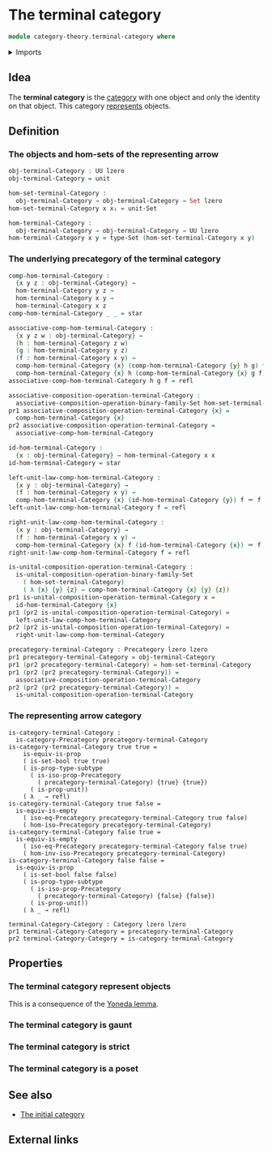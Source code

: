 # The terminal category

```agda
module category-theory.terminal-category where
```

<details><summary>Imports</summary>

```agda
open import category-theory.categories
open import category-theory.composition-operations-on-binary-families-of-sets
open import category-theory.isomorphisms-in-precategories
open import category-theory.precategories

open import foundation.dependent-pair-types
open import foundation.empty-types
open import foundation.identity-types
open import foundation.propositions
open import foundation.unit-type
open import foundation.sets
open import foundation.subtypes
open import foundation.unit-type
open import foundation.universe-levels
```

</details>

## Idea

The **terminal category** is the [category](category-theory.categories.md) with
one object and only the identity on that object. This category
[represents](category-theory.representable-functors-categories.md) objects.

## Definition

### The objects and hom-sets of the representing arrow

```agda
obj-terminal-Category : UU lzero
obj-terminal-Category = unit

hom-set-terminal-Category :
  obj-terminal-Category → obj-terminal-Category → Set lzero
hom-set-terminal-Category x x₁ = unit-Set

hom-terminal-Category :
  obj-terminal-Category → obj-terminal-Category → UU lzero
hom-terminal-Category x y = type-Set (hom-set-terminal-Category x y)
```

### The underlying precategory of the terminal category

```agda
comp-hom-terminal-Category :
  {x y z : obj-terminal-Category} →
  hom-terminal-Category y z →
  hom-terminal-Category x y →
  hom-terminal-Category x z
comp-hom-terminal-Category _ _ = star

associative-comp-hom-terminal-Category :
  {x y z w : obj-terminal-Category} →
  (h : hom-terminal-Category z w)
  (g : hom-terminal-Category y z)
  (f : hom-terminal-Category x y) →
  comp-hom-terminal-Category {x} (comp-hom-terminal-Category {y} h g) f ＝
  comp-hom-terminal-Category {x} h (comp-hom-terminal-Category {x} g f)
associative-comp-hom-terminal-Category h g f = refl

associative-composition-operation-terminal-Category :
  associative-composition-operation-binary-family-Set hom-set-terminal-Category
pr1 associative-composition-operation-terminal-Category {x} =
  comp-hom-terminal-Category {x}
pr2 associative-composition-operation-terminal-Category =
  associative-comp-hom-terminal-Category

id-hom-terminal-Category :
  {x : obj-terminal-Category} → hom-terminal-Category x x
id-hom-terminal-Category = star

left-unit-law-comp-hom-terminal-Category :
  {x y : obj-terminal-Category} →
  (f : hom-terminal-Category x y) →
  comp-hom-terminal-Category {x} (id-hom-terminal-Category {y}) f ＝ f
left-unit-law-comp-hom-terminal-Category f = refl

right-unit-law-comp-hom-terminal-Category :
  {x y : obj-terminal-Category} →
  (f : hom-terminal-Category x y) →
  comp-hom-terminal-Category {x} f (id-hom-terminal-Category {x}) ＝ f
right-unit-law-comp-hom-terminal-Category f = refl

is-unital-composition-operation-terminal-Category :
  is-unital-composition-operation-binary-family-Set
    ( hom-set-terminal-Category)
    ( λ {x} {y} {z} → comp-hom-terminal-Category {x} {y} {z})
pr1 is-unital-composition-operation-terminal-Category x =
  id-hom-terminal-Category {x}
pr1 (pr2 is-unital-composition-operation-terminal-Category) =
  left-unit-law-comp-hom-terminal-Category
pr2 (pr2 is-unital-composition-operation-terminal-Category) =
  right-unit-law-comp-hom-terminal-Category

precategory-terminal-Category : Precategory lzero lzero
pr1 precategory-terminal-Category = obj-terminal-Category
pr1 (pr2 precategory-terminal-Category) = hom-set-terminal-Category
pr1 (pr2 (pr2 precategory-terminal-Category)) =
  associative-composition-operation-terminal-Category
pr2 (pr2 (pr2 precategory-terminal-Category)) =
  is-unital-composition-operation-terminal-Category
```

### The representing arrow category

```text
is-category-terminal-Category :
  is-category-Precategory precategory-terminal-Category
is-category-terminal-Category true true =
    is-equiv-is-prop
    ( is-set-bool true true)
    ( is-prop-type-subtype
      ( is-iso-prop-Precategory
        ( precategory-terminal-Category) {true} {true})
      ( is-prop-unit))
    ( λ _ → refl)
is-category-terminal-Category true false =
  is-equiv-is-empty
    ( iso-eq-Precategory precategory-terminal-Category true false)
    ( hom-iso-Precategory precategory-terminal-Category)
is-category-terminal-Category false true =
  is-equiv-is-empty
    ( iso-eq-Precategory precategory-terminal-Category false true)
    ( hom-inv-iso-Precategory precategory-terminal-Category)
is-category-terminal-Category false false =
  is-equiv-is-prop
    ( is-set-bool false false)
    ( is-prop-type-subtype
      ( is-iso-prop-Precategory
        ( precategory-terminal-Category) {false} {false})
      ( is-prop-unit))
    ( λ _ → refl)

terminal-Category-Category : Category lzero lzero
pr1 terminal-Category-Category = precategory-terminal-Category
pr2 terminal-Category-Category = is-category-terminal-Category
```

## Properties

### The terminal category represent objects

This is a consequence of the
[Yoneda lemma](category-theory.yoneda-lemma-categories.md).

### The terminal category is gaunt

### The terminal category is strict

### The terminal category is a poset

## See also

- [The initial category](category-theory.initial-category.lagda.md)

## External links
